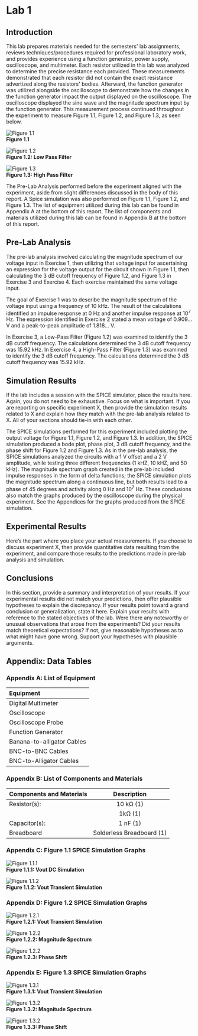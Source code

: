# Lab 1  
## Introduction  
This lab prepares materials needed for the semesters' lab assignments, reviews techniques/procedures required for professional laboratory work, and provides experience using a function generator, power supply, oscilloscope, and multimeter. Each resistor utilized in this lab was analyzed to determine the precise resistance each provided. These measurements demonstrated that each resistor did not contain the exact resistance advertized along the resistors' bodies. Afterward, the function generator was utilized alongside the oscilloscope to demonstrate how the changes in the function generator impact the output displayed on the oscilloscope. The oscilloscope displayed the sine wave and the magnitude spectrum input by the function generator. This measurement process continued throughout the experiment to measure Figure 1.1, Figure 1.2, and Figure 1.3, as seen below.

![Figure 1.1](./pictures/figure_1.1.png)  
**Figure 1.1**  

![Figure 1.2](./pictures/figure_1.2.png)  
**Figure 1.2: Low Pass Filter**  

![Figure 1.3](./pictures/figure_1.3.png)  
**Figure 1.3: High Pass Filter**  

The Pre-Lab Analysis performed before the experiment aligned with the experiment, aside from slight differences discussed in the body of this report. A Spice simulation was also performed on Figure 1.1, Figure 1.2, and Figure 1.3. The list of equipment utilized during this lab can be found in Appendix A at the bottom of this report. The list of components and materials utilized during this lab can be found in Appendix B at the bottom of this report.  

## Pre-Lab Analysis  
The pre-lab analysis involved calculating the magnitude spectrum of our voltage input in Exercise 1, then utilizing that voltage input for ascertaining an expression for the voltage output for the circuit shown in Figure 1.1, then calculating the 3 dB cutoff frequency of Figure 1.2, and Figure 1.3 in Exercise 3 and Exercise 4. Each exercise maintained the same voltage input.  

The goal of Exercise 1 was to describe the magnitude spectrum of the voltage input using a frequency of 10 kHz. The result of the calculations identified an impulse response at 0 Hz and another impulse response at 10<sup>7</sup> Hz. The expression identified in Exercise 2 stated a mean voltage of 0.909... V and a peak-to-peak amplitude of 1.818... V.  

In Exercise 3, a Low-Pass Filter (Figure 1.2) was examined to identify the 3 dB cutoff frequency. The calculations determined the 3 dB cutoff frequency was 15.92 kHz. In Exercise 4, a High-Pass Filter (Figure 1.3) was examined to identify the 3 dB cutoff frequency. The calculations determined the 3 dB cutoff frequency was 15.92 kHz.  

## Simulation Results  
If the lab includes a session with the SPICE simulator, place the results here. Again, you do not need to be exhaustive.
Focus on what is important. If you are reporting on specific experiment X, then provide the simulation results related to
X and explain how they match with the pre-lab analysis related to X. All of your sections should tie-in with each other.

The SPICE simulations performed for this experiment included plotting the output voltage for Figure 1.1, Figure 1.2, and Figure 1.3. In addition, the SPICE simulation produced a bode plot, phase plot, 3 dB cutoff frequency, and the phase shift for Figure 1.2 and Figure 1.3. As in the pre-lab analysis, the SPICE simulations analyzed the circuits with a 1 V offset and a 2 V amplitude, while testing three different frequencies (1 kHZ, 10 kHZ, and 50 kHz). The magnitude spectrum graph created in the pre-lab included impulse responses in the form of delta functions; the SPICE simulation plots the magnitude spectrum along a continuous line, but both results lead to a phase of 45 degrees and activity along 0 Hz and 10<sup>7</sup> Hz. These conclusions also match the graphs produced by the oscilloscope during the physical experiment. See the Appendices for the graphs produced from the SPICE simulation.  

## Experimental Results  
Here’s the part where you place your actual measurements. If you choose to discuss experiment X, then provide quantitative data resulting from the experiment, and compare those results to the predictions made in pre-lab analysis and simulation.

## Conclusions  
In this section, provide a summary and interpretation of your results. If your experimental results did not match your predictions, then offer plausible hypotheses to explain the discrepancy. If your results point toward a grand conclusion or generalization, state it here. Explain your results with reference to the stated objectives of the lab. Were there any noteworthy or unusual observations that arose from the experiments? Did your results match theoretical expectations? If not, give reasonable hypotheses as to what might have gone wrong. Support your hypotheses with plausible arguments.

## Appendix: Data Tables  
### Appendix A: List of Equipment  
| Equipment |
| :----------------- |
| Digital Multimeter |
| Oscilloscope |
| Oscilloscope Probe |
| Function Generator |
| Banana-to-alligator Cables |
| BNC-to-BNC Cables |
| BNC-to-Alligator Cables |

### Appendix B: List of Components and Materials
| Components and Materials | Description |
| ------------------------ | :---------: |
| Resistor(s): | 10 k&Omega; (1) |
|  | 1k&Omega; (1) |
| Capacitor(s): | 1 nF (1) |
| Breadboard | Solderless Breadboard (1) |

### Appendix C: Figure 1.1 SPICE Simulation Graphs
![Figure 1.1.1](./pictures/circuit1_dc.png)  
**Figure 1.1.1: Vout DC Simulation**  

![Figure 1.1.2](./pictures/circuit1_tran.png)  
**Figure 1.1.2: Vout Transient Simulation**  

### Appendix D: Figure 1.2 SPICE Simulation Graphs
![Figure 1.2.1](./pictures/tran_circuit2.png)  
**Figure 1.2.1: Vout Transient Simulation**  

![Figure 1.2.2](./pictures/magnitude_circuit2.png)  
**Figure 1.2.2: Magnitude Spectrum**  

![Figure 1.2.2](./pictures/phase_circuit2.png)  
**Figure 1.2.3: Phase Shift**  

### Appendix E: Figure 1.3 SPICE Simulation Graphs
![Figure 1.3.1](./pictures/tran_circuit3.png)  
**Figure 1.3.1: Vout Transient Simulation**  

![Figure 1.3.2](./pictures/magnitude_circuit3.png)  
**Figure 1.3.2: Magnitude Spectrum**  

![Figure 1.3.2](./pictures/phase_circuit3.png)  
**Figure 1.3.3: Phase Shift**  
